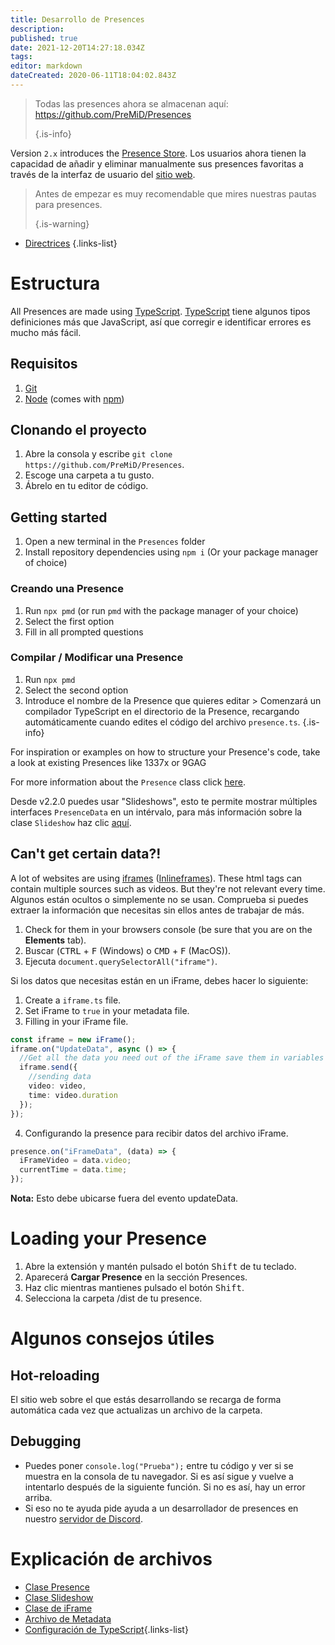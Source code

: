 ```yaml
---
title: Desarrollo de Presences
description:
published: true
date: 2021-12-20T14:27:18.034Z
tags:
editor: markdown
dateCreated: 2020-06-11T18:04:02.843Z
---
```


> Todas las presences ahora se almacenan aquí: https://github.com/PreMiD/Presences 
> 
> {.is-info}

Version `2.x` introduces the [Presence Store](https://premid.app/store). Los usuarios ahora tienen la capacidad de añadir y eliminar manualmente sus presences favoritas a través de la interfaz de usuario del [sitio web](https://premid.app/).

> Antes de empezar es muy recomendable que mires nuestras pautas para presences. 
> 
> {.is-warning}

- [Directrices](https://docs.premid.app/dev/presence/guidelines)
{.links-list}

# Estructura

All Presences are made using [TypeScript](https://www.typescriptlang.org/). [TypeScript](https://www.typescriptlang.org/) tiene algunos tipos definiciones más que JavaScript, así que corregir e identificar errores es mucho más fácil.

## Requisitos

1. [Git](https://git-scm.com/)
2. [Node](https://nodejs.org/en/) (comes with [npm](https://www.npmjs.com/))

## Clonando el proyecto

1. Abre la consola y escribe `git clone https://github.com/PreMiD/Presences`.
2. Escoge una carpeta a tu gusto.
3. Ábrelo en tu editor de código.

## Getting started

1. Open a new terminal in the `Presences` folder
2. Install repository dependencies using `npm i` (Or your package manager of choice)

### Creando una Presence
1. Run `npx pmd` (or run `pmd` with the package manager of your choice)
2. Select the first option
3. Fill in all prompted questions

### Compilar / Modificar una Presence
1. Run `npx pmd`
2. Select the second option
3. Introduce el nombre de la Presence que quieres editar > Comenzará un compilador TypeScript en el directorio de la Presence, recargando automáticamente cuando edites el código del archivo `presence.ts`.
{.is-info}

For inspiration or examples on how to structure your Presence's code, take a look at existing Presences like 1337x or 9GAG

For more information about the `Presence` class click [here](/dev/presence/class).

Desde v2.2.0 puedes usar "Slideshows", esto te permite mostrar múltiples interfaces `PresenceData` en un intérvalo, para más información sobre la clase `Slideshow` haz clic [aquí](/dev/presence/slideshow).

## Can't get certain data?!

A lot of websites are using [iframes](https://developer.mozilla.org/en-US/docs/Web/HTML/Element/iframe) ([Inlineframes](https://en.wikipedia.org/wiki/HTML_element#Frames)). These html tags can contain multiple sources such as videos. But they're not relevant every time. Algunos están ocultos o simplemente no se usan. Comprueba si puedes extraer la información que necesitas sin ellos antes de trabajar de más.

1. Check for them in your browsers console (be sure that you are on the **Elements** tab).
2. Buscar (<kbd>CTRL</kbd> + <kbd>F</kbd> (Windows) o <kbd>CMD</kbd> + <kbd>F</kbd> (MacOS)).
3. Ejecuta `document.querySelectorAll("iframe")`.

Si los datos que necesitas están en un iFrame, debes hacer lo siguiente:

1. Create a `iframe.ts` file.
2. Set iFrame to `true` in your metadata file.
3. Filling in your iFrame file.

```ts
const iframe = new iFrame();
iframe.on("UpdateData", async () => {
  //Get all the data you need out of the iFrame save them in variables and then send them using iframe.send
  iframe.send({
    //sending data
    video: video,
    time: video.duration
  });
});
```

4. Configurando la presence para recibir datos del archivo iFrame.

```ts
presence.on("iFrameData", (data) => {
  iFrameVideo = data.video;
  currentTime = data.time;
});
```

**Nota:** Esto debe ubicarse fuera del evento updateData.

# Loading your Presence

1. Abre la extensión y mantén pulsado el botón <kbd>Shift</kbd> de tu teclado.
2. Aparecerá **Cargar Presence** en la sección Presences.
3. Haz clic mientras mantienes pulsado el botón <kbd>Shift</kbd>.
4. Selecciona la carpeta /dist de tu presence.

# Algunos consejos útiles

## Hot-reloading

El sitio web sobre el que estás desarrollando se recarga de forma automática cada vez que actualizas un archivo de la carpeta.

## Debugging

- Puedes poner `console.log("Prueba");` entre tu código y ver si se muestra en la consola de tu navegador. Si es así sigue y vuelve a intentarlo después de la siguiente función. Si no es así, hay un error arriba.
- Si eso no te ayuda pide ayuda a un desarrollador de presences en nuestro [servidor de Discord](https://discord.premid.app/).

# Explicación de archivos

- [Clase Presence](/dev/presence/class)
- [Clase Slideshow](/dev/presence/slideshow)
- [Clase de iFrame](/dev/presence/iframe)
- [Archivo de Metadata](/dev/presence/metadata)
- [Configuración de TypeScript](/dev/presence/tsconfig ""){.links-list}

